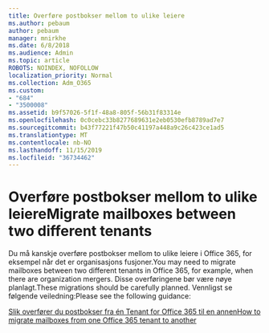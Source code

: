 ```yaml
---
title: Overføre postbokser mellom to ulike leiere
ms.author: pebaum
author: pebaum
manager: mnirkhe
ms.date: 6/8/2018
ms.audience: Admin
ms.topic: article
ROBOTS: NOINDEX, NOFOLLOW
localization_priority: Normal
ms.collection: Adm_O365
ms.custom:
- "684"
- "3500008"
ms.assetid: b9f57026-5f1f-48a8-805f-56b31f83314e
ms.openlocfilehash: 0c0cebc33b8277689631e2eb0530efb8789ad7e7
ms.sourcegitcommit: b43f77221f47b50c41197a448a9c26c423ce1ad5
ms.translationtype: MT
ms.contentlocale: nb-NO
ms.lasthandoff: 11/15/2019
ms.locfileid: "36734462"
---
```

# <a name="migrate-mailboxes-between-two-different-tenants"></a><span data-ttu-id="10909-102">Overføre postbokser mellom to ulike leiere</span><span class="sxs-lookup"><span data-stu-id="10909-102">Migrate mailboxes between two different tenants</span></span>

<span data-ttu-id="10909-103">Du må kanskje overføre postbokser mellom to ulike leiere i Office 365, for eksempel når det er organisasjons fusjoner.</span><span class="sxs-lookup"><span data-stu-id="10909-103">You may need to migrate mailboxes between two different tenants in Office 365, for example, when there are organization mergers.</span></span> <span data-ttu-id="10909-104">Disse overføringene bør være nøye planlagt.</span><span class="sxs-lookup"><span data-stu-id="10909-104">These migrations should be carefully planned.</span></span> <span data-ttu-id="10909-105">Vennligst se følgende veiledning:</span><span class="sxs-lookup"><span data-stu-id="10909-105">Please see the following guidance:</span></span>
  
[<span data-ttu-id="10909-106">Slik overfører du postbokser fra én Tenant for Office 365 til en annen</span><span class="sxs-lookup"><span data-stu-id="10909-106">How to migrate mailboxes from one Office 365 tenant to another</span></span>](https://docs.microsoft.com/Exchange/mailbox-migration/migrate-mailboxes-across-tenants)
  